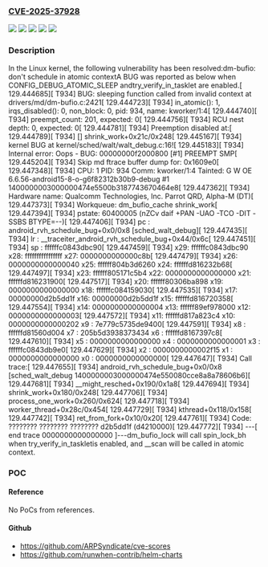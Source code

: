 ### [CVE-2025-37928](https://cve.mitre.org/cgi-bin/cvename.cgi?name=CVE-2025-37928)
![](https://img.shields.io/static/v1?label=Product&message=Linux&color=blue)
![](https://img.shields.io/static/v1?label=Version&message=&color=brightgreen)
![](https://img.shields.io/static/v1?label=Version&message=4.9%20&color=brightgreen)
![](https://img.shields.io/static/v1?label=Version&message=7cd326747f46ffe1c7bff5682e97dfbcb98990ec%20&color=brightgreen)
![](https://img.shields.io/static/v1?label=Vulnerability&message=n%2Fa&color=blue)

### Description

In the Linux kernel, the following vulnerability has been resolved:dm-bufio: don't schedule in atomic contextA BUG was reported as below when CONFIG_DEBUG_ATOMIC_SLEEP andtry_verify_in_tasklet are enabled.[  129.444685][  T934] BUG: sleeping function called from invalid context at drivers/md/dm-bufio.c:2421[  129.444723][  T934] in_atomic(): 1, irqs_disabled(): 0, non_block: 0, pid: 934, name: kworker/1:4[  129.444740][  T934] preempt_count: 201, expected: 0[  129.444756][  T934] RCU nest depth: 0, expected: 0[  129.444781][  T934] Preemption disabled at:[  129.444789][  T934] [<ffffffd816231900>] shrink_work+0x21c/0x248[  129.445167][  T934] kernel BUG at kernel/sched/walt/walt_debug.c:16![  129.445183][  T934] Internal error: Oops - BUG: 00000000f2000800 [#1] PREEMPT SMP[  129.445204][  T934] Skip md ftrace buffer dump for: 0x1609e0[  129.447348][  T934] CPU: 1 PID: 934 Comm: kworker/1:4 Tainted: G        W  OE      6.6.56-android15-8-o-g6f82312b30b9-debug #1 1400000003000000474e5500b3187743670464e8[  129.447362][  T934] Hardware name: Qualcomm Technologies, Inc. Parrot QRD, Alpha-M (DT)[  129.447373][  T934] Workqueue: dm_bufio_cache shrink_work[  129.447394][  T934] pstate: 60400005 (nZCv daif +PAN -UAO -TCO -DIT -SSBS BTYPE=--)[  129.447406][  T934] pc : android_rvh_schedule_bug+0x0/0x8 [sched_walt_debug][  129.447435][  T934] lr : __traceiter_android_rvh_schedule_bug+0x44/0x6c[  129.447451][  T934] sp : ffffffc0843dbc90[  129.447459][  T934] x29: ffffffc0843dbc90 x28: ffffffffffffffff x27: 0000000000000c8b[  129.447479][  T934] x26: 0000000000000040 x25: ffffff804b3d6260 x24: ffffffd816232b68[  129.447497][  T934] x23: ffffff805171c5b4 x22: 0000000000000000 x21: ffffffd816231900[  129.447517][  T934] x20: ffffff80306ba898 x19: 0000000000000000 x18: ffffffc084159030[  129.447535][  T934] x17: 00000000d2b5dd1f x16: 00000000d2b5dd1f x15: ffffffd816720358[  129.447554][  T934] x14: 0000000000000004 x13: ffffff89ef978000 x12: 0000000000000003[  129.447572][  T934] x11: ffffffd817a823c4 x10: 0000000000000202 x9 : 7e779c5735de9400[  129.447591][  T934] x8 : ffffffd81560d004 x7 : 205b5d3938373434 x6 : ffffffd8167397c8[  129.447610][  T934] x5 : 0000000000000000 x4 : 0000000000000001 x3 : ffffffc0843db9e0[  129.447629][  T934] x2 : 0000000000002f15 x1 : 0000000000000000 x0 : 0000000000000000[  129.447647][  T934] Call trace:[  129.447655][  T934]  android_rvh_schedule_bug+0x0/0x8 [sched_walt_debug 1400000003000000474e550080cce8a8a78606b6][  129.447681][  T934]  __might_resched+0x190/0x1a8[  129.447694][  T934]  shrink_work+0x180/0x248[  129.447706][  T934]  process_one_work+0x260/0x624[  129.447718][  T934]  worker_thread+0x28c/0x454[  129.447729][  T934]  kthread+0x118/0x158[  129.447742][  T934]  ret_from_fork+0x10/0x20[  129.447761][  T934] Code: ???????? ???????? ???????? d2b5dd1f (d4210000)[  129.447772][  T934] ---[ end trace 0000000000000000 ]---dm_bufio_lock will call spin_lock_bh when try_verify_in_taskletis enabled, and __scan will be called in atomic context.

### POC

#### Reference
No PoCs from references.

#### Github
- https://github.com/ARPSyndicate/cve-scores
- https://github.com/runwhen-contrib/helm-charts

